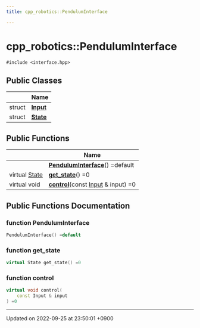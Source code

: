 ```yaml
---
title: cpp_robotics::PendulumInterface

---
```


# cpp_robotics::PendulumInterface






`#include <interface.hpp>`

## Public Classes

|                | Name           |
| -------------- | -------------- |
| struct | **[Input](/cpp_robotics/doxybook/Classes/structcpp__robotics_1_1PendulumInterface_1_1Input/)**  |
| struct | **[State](/cpp_robotics/doxybook/Classes/structcpp__robotics_1_1PendulumInterface_1_1State/)**  |

## Public Functions

|                | Name           |
| -------------- | -------------- |
| | **[PendulumInterface](/cpp_robotics/doxybook/Classes/classcpp__robotics_1_1PendulumInterface/#function-penduluminterface)**() =default |
| virtual [State](/cpp_robotics/doxybook/Classes/structcpp__robotics_1_1PendulumInterface_1_1State/) | **[get_state](/cpp_robotics/doxybook/Classes/classcpp__robotics_1_1PendulumInterface/#function-get-state)**() =0 |
| virtual void | **[control](/cpp_robotics/doxybook/Classes/classcpp__robotics_1_1PendulumInterface/#function-control)**(const [Input](/cpp_robotics/doxybook/Classes/structcpp__robotics_1_1PendulumInterface_1_1Input/) & input) =0 |

## Public Functions Documentation

### function PendulumInterface

```cpp
PendulumInterface() =default
```


### function get_state

```cpp
virtual State get_state() =0
```


### function control

```cpp
virtual void control(
    const Input & input
) =0
```


-------------------------------

Updated on 2022-09-25 at 23:50:01 +0900